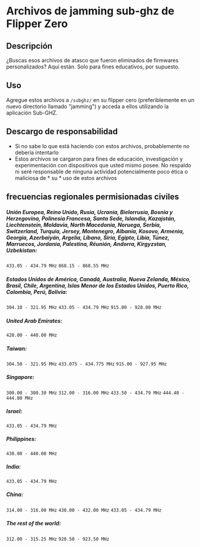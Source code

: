 # Archivos de jamming sub-ghz de Flipper Zero

## Descripción
¿Buscas esos archivos de atasco que fueron eliminados de firmwares personalizados? Aquí están. Solo para fines educativos, por supuesto.

## Uso
Agregue estos archivos a `/subghz/` en su flipper cero (preferiblemente en un nuevo directorio llamado "jamming") y acceda a ellos utilizando la aplicación Sub-GHZ.

## Descargo de responsabilidad
* Si no sabe lo que está haciendo con estos archivos, probablemente no debería intentarlo
* Estos archivos se cargaron para fines de educación, investigación y experimentación con dispositivos que usted mismo posee. No respaldo ni seré responsable de ninguna actividad potencialmente poco ética o maliciosa de * su * uso de estos archivos

## frecuencias regionales permisionadas civiles
##### Unión Europea, Reino Unido, Rusia, Ucrania, Bielorrusia, Bosnia y Herzegovina, Polinesia Francesa, Santa Sede, Islandia, Kazajstán, Liechtenstein, Moldavia, North Macedonia, Noruega, Serbia, Switzerland, Turquía, Jersey, Montenegro, Albania, Kosovo, Armenia, Georgia, Azerbaiyán, Argelia, Líbano, Siria, Egipto, Libia, Túnez, Marruecos, Jordania, Palestina, Réunión, Andorra, Kirgyzstan, Uzbekistan:
`433.05 - 434.79 MHz`
`868.15 - 868.55 MHz`

##### Estados Unidos de América, Canadá, Australia, Nueva Zelanda, México, Brasil, Chile, Argentina, Islas Menor de los Estados Unidos, Puerto Rico, Colombia, Perú, Bolivia:

`304.10 - 321.95 MHz`
`433.05 - 434.79 MHz`
`915.00 - 928.00 MHz`
##### United Arab Emirates:
`420.00 - 440.00 MHz`

##### Taiwan:
`304.50 - 321.95 MHz`
`433.075 - 434.775 MHz`
`915.00 - 927.95 MHz`

##### Singapore:
`300.00 - 300.30 MHz`
`312.00 - 316.00 MHz`
`433.50 - 434.79 MHz`
`444.40 - 444.80 MHz`

##### Israel:
`433.05 - 434.79 MHz`

##### Philippines:
`430.00 - 440.00 MHz`

##### India:
`433.05 - 434.79 MHz`

##### China:
`314.00 - 316.00 MHz`
`430.00 - 432.00 MHz`
`433.05 - 434.79 MHz`

##### The rest of the world:
`312.00 - 315.25 MHz`
`920.50 - 923.50 MHz`
